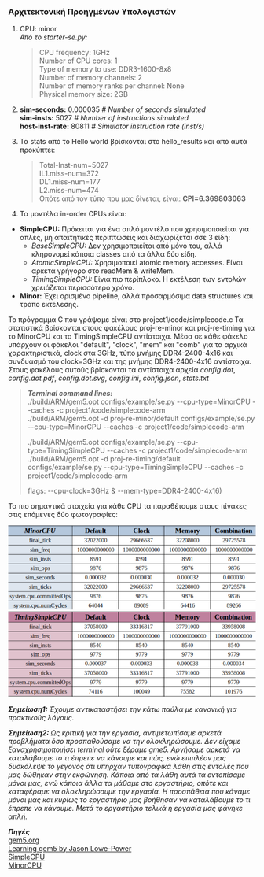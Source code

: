 ### Αρχιτεκτονική Προηγμένων Υπολογιστών
1. CPU: minor  
   _Από το starter-se.py:_  
   >CPU frequency: 1GHz  
   >Number of CPU cores: 1  
   >Type of memory to use: DDR3-1600-8x8  
   >Number of memory channels: 2  
   >Number of memory ranks per channel: None  
   >Physical memory size: 2GB  


2. **sim-seconds:**  0.000035  _# Number of seconds simulated_  
   **sim-insts:**  5027  _# Number of instructions simulated_  
   **host-inst-rate:**  80811  _# Simulator instruction rate (inst/s)_  


3. Τα stats από το Hello world βρίσκονται στο hello_results και από αυτά προκύπτει:  
   >Total-Inst-num=5027  
   >IL1.miss-num=372  
   >DL1.miss-num=177  
   >L2.miss-num=474  
 Οπότε από τον τύπο που μας δίνεται, είναι: **CPI=6.369803063**  
   

4. Τα μοντέλα in-order CPUs είναι:  
* **SimpleCPU:** Πρόκειται για ένα απλό μοντέλο που χρησιμοποιείται για απλές, μη απαιτητικές περιπτώσεις και διαχωρίζεται σσε 3 είδη:  
  * _BaseSimpleCPU:_ Δεν χρησιμοποιείται από μόνο του, αλλά κληρονομεί κάποια classes από τα άλλα δύο είδη. 
  * _AtomicSimpleCPU:_ Χρησιμοποιεί atomic memory accesses. Είναι αρκετά γρήγορο στο readMem & writeMem.
  * _TimingSimpleCPU:_ Είνια πιο περίπλοκο. Η εκτέλεση των εντολών χρειάζεται περισσότερο χρόνο.
* **Minor:** Έχει ορισμένο pipeline, αλλά προσαρμόσιμα data structures και τρόπο εκτέλεσης.  
  
  
Το πρόγραμμα C που γράψαμε είναι στο project1/code/simplecode.c
Τα στατιστικά βρίσκονται στους φακέλους proj-re-minor και proj-re-timing για το MinorCPU και το TimingSimpleCPU αντίστοιχα. Μέσα σε κάθε φάκελο υπάρχουν οι φάκελοι "default", "clock", "mem" και "comb" για τα αρχικά χαρακτηριστικά, clock στα 3GHz, τύπο μνήμης DDR4-2400-4x16 και συνδυασμό του clock=3GHz και της μνήμης DDR4-2400-4x16 αντίστοιχα. Στους φακέλους αυτούς βρίσκονται τα αντίστοιχα αρχεία _config.dot_, _config.dot.pdf_, _config.dot.svg_, _config.ini_, _config.json_, _stats.txt_  
  
>_**Terminal command lines:**_  
> ./build/ARM/gem5.opt configs/example/se.py --cpu-type=MinorCPU --caches -c project1/code/simplecode-arm  
> ./build/ARM/gem5.opt -d proj-re-minor/default configs/example/se.py --cpu-type=MinorCPU --caches -c project1/code/simplecode-arm  
>  
> ./build/ARM/gem5.opt configs/example/se.py --cpu-type=TimingSimpleCPU --caches -c project1/code/simplecode-arm  
> ./build/ARM/gem5.opt -d proj-re-timing/default configs/example/se.py --cpu-type=TimingSimpleCPU --caches -c project1/code/simplecode-arm  
>  
> flags: --cpu-clock=3GHz & --mem-type=DDR4-2400-4x16)  
  
 
Τα πιο σημαντικά στοιχεία για κάθε CPU τα παραθέτουμε στους πίνακες στις επόμενες δύο φωτογραφίες:  

![different-stats-minor](https://github.com/Rallu921/ArchProject1/blob/main/different_stats_minor.png)  
![different-stats-timing](https://github.com/Rallu921/ArchProject1/blob/main/different_stats_timing.png)  



_**Σημείωση1:** 
Έχουμε αντικαταστήσει την κάτω παύλα με κανονική για πρακτικούς λόγους._


_**Σημείωση2:** 
Ως κριτική για την εργασία, αντιμετωπίσαμε αρκετά προβλήματα όσο προσπαθούσαμε να την ολοκληρώσουμε. Δεν είχαμε ξαναχρησιμοποιήσει terminal ούτε ξέραμε gme5. Αργήσαμε αρκετά να καταλάβουμε το τι έπρεπε να κάνουμε και πώς, ενώ επιπλέον μας δυσκόλεψε το γεγονός ότι υπήρχαν τυπογραφικά λάθη στις εντολές που μας δώθηκαν στην εκφώνηση. Κάποια από τα λάθη αυτά τα εντοπίσαμε μόνοι μας, ενώ κάποια άλλα τα μάθαμε στο εργαστήριο, οπότε και καταφέραμε να ολοκληρώσουμε την εργασία. Η προσπάθεια που κάναμε μόνοι μας και κυρίως το εργαστήριο μας βοήθησαν να καταλάβουμε το τι έπρεπε να κάνουμε. Μετά το εργαστήριο τελικά η εργασία μας φάνηκε απλή._
  
   

_**Πηγές**_  
[gem5.org](https://www.gem5.org/)  
[Learning gem5 by Jason Lowe-Power](http://learning.gem5.org/tutorial/index.html)  
[SimpleCPU](https://www.gem5.org/documentation/general_docs/cpu_models/SimpleCPU)  
[MinorCPU](https://www.gem5.org/documentation/general_docs/cpu_models/minor_cpu)  

